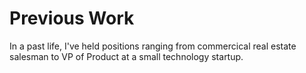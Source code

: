 # Previous Work
In a past life, I've held positions ranging from commercical real estate salesman to VP of Product at a small technology startup.
